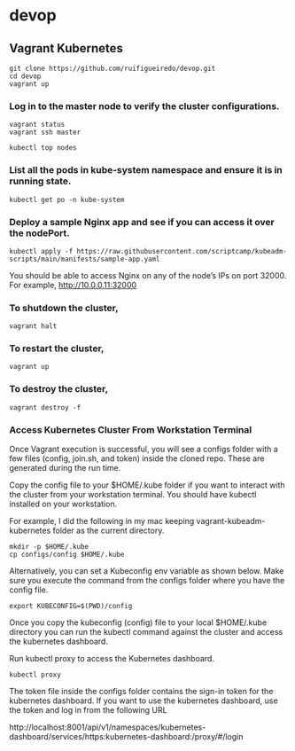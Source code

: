 # devop

## Vagrant Kubernetes


```shell
git clone https://github.com/ruifigueiredo/devop.git
cd devop
vagrant up
```

### Log in to the master node to verify the cluster configurations.

```shell
vagrant status
vagrant ssh master
```

```shell
kubectl top nodes
```

### List all the pods in kube-system namespace and ensure it is in running state.

```shell
kubectl get po -n kube-system
```

### Deploy a sample Nginx app and see if you can access it over the nodePort.

```shell
kubectl apply -f https://raw.githubusercontent.com/scriptcamp/kubeadm-scripts/main/manifests/sample-app.yaml
```
You should be able to access Nginx on any of the node’s IPs on port 32000. For example, http://10.0.0.11:32000

### To shutdown the cluster,

```shell
vagrant halt
```

### To restart the cluster,

```shell
vagrant up
```

### To destroy the cluster,

```shell
vagrant destroy -f
```


### Access Kubernetes Cluster From Workstation Terminal

Once Vagrant execution is successful, you will see a configs folder with a few files (config, join.sh, and token) inside the cloned repo. These are generated during the run time.

Copy the config file to your $HOME/.kube folder if you want to interact with the cluster from your workstation terminal. You should have kubectl installed on your workstation.

For example, I did the following in my mac keeping vagrant-kubeadm-kubernetes folder as the current directory.

```shell
mkdir -p $HOME/.kube
cp configs/config $HOME/.kube
```

Alternatively, you can set a Kubeconfig env variable as shown below. Make sure you execute the command from the configs folder where you have the config file.

```shell
export KUBECONFIG=$(PWD)/config
```

Once you copy the kubeconfig (config) file to your local $HOME/.kube directory you can run the kubectl command against the cluster and access the kubernetes dashboard.

Run kubectl proxy to access the Kubernetes dashboard.

```shell
kubectl proxy
```

The token file inside the configs folder contains the sign-in token for the kubernetes dashboard. If you want to use the kubernetes dashboard, use the token and log in from the following URL

http://localhost:8001/api/v1/namespaces/kubernetes-dashboard/services/https:kubernetes-dashboard:/proxy/#/login
